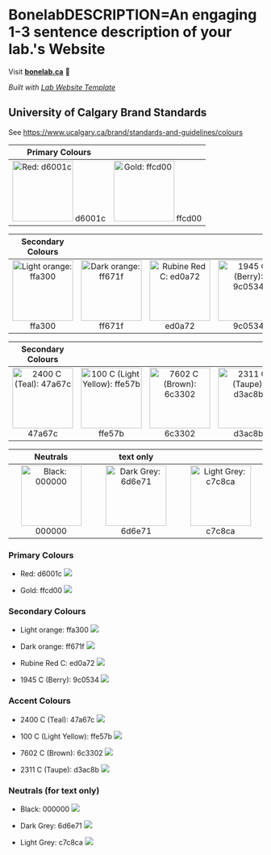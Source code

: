 
# BonelabDESCRIPTION=An engaging 1-3 sentence description of your lab.'s Website

Visit **[bonelab.ca](https://bonelab.ca)** 🚀

_Built with [Lab Website Template](https://greene-lab.gitbook.io/lab-website-template-docs)_

## University of Calgary Brand Standards
See https://www.ucalgary.ca/brand/standards-and-guidelines/colours

|Primary Colours |  |
|:-------------------------:|:-------------------------:|
|<img width="120" alt="Red: d6001c" src="/images/brandstandard/BrandStandardRed.png">  d6001c|<img width="120" alt="Gold: ffcd00" src="/images/brandstandard/BrandStandardGold.png">  ffcd00|

|Secondary Colours |  | | |
|:-------------------------:|:-------------------------:|:-------------------------:|:-------------------------:|
|<img width="120" alt="Light orange: ffa300" src="/images/brandstandard/BrandStandardLightOrange.png">  ffa300|<img width="120" alt="Dark orange: ff671f" src="/images/brandstandard/BrandStandardDarkOrange.png">  ff671f|<img width="120" alt="Rubine Red C: ed0a72" src="/images/brandstandard/BrandStandardRubine.png">  ed0a72|<img width="120" alt="1945 C (Berry): 9c0534" src="/images/brandstandard/BrandStandardBerry.png">  9c0534|

|Secondary Colours |  | | |
|:-------------------------:|:-------------------------:|:-------------------------:|:-------------------------:|
|<img width="120" alt="2400 C (Teal): 47a67c" src="/images/brandstandard/BrandStandardTeal.png">  47a67c|<img width="120" alt="100 C (Light Yellow): ffe57b" src="/images/brandstandard/BrandStandardLightYellow.png">  ffe57b| <img width="120" alt="7602 C (Brown): 6c3302" src="/images/brandstandard/BrandStandardBrown.png">  6c3302|<img width="120" alt="2311 C (Taupe): d3ac8b" src="/images/brandstandard/BrandStandardTaupe.png">  d3ac8b|

|Neutrals | text only  | | 
|:-------------------------:|:-------------------------:|:-------------------------:|
|<img width="120" alt="Black: 000000" src="/images/brandstandard/BrandStandardBlack.png">  000000|<img width="120" alt="Dark Grey: 6d6e71" src="/images/brandstandard/BrandStandardDarkGrey.png">  6d6e71| <img width="120" alt="Light Grey: c7c8ca" src="/images/brandstandard/BrandStandardLightGreg.png">  c7c8ca|

### Primary Colours

- Red: d6001c ![](/images/brandstandard/BrandStandardRed.png)

- Gold: ffcd00 ![](/images/brandstandard/BrandStandardGold.png)


### Secondary Colours

- Light orange: ffa300 ![](/images/brandstandard/BrandStandardLightOrange.png)

- Dark orange: ff671f ![](/images/brandstandard/BrandStandardDarkOrange.png)

- Rubine Red C: ed0a72 ![](/images/brandstandard/BrandStandardRubine.png)

- 1945 C (Berry): 9c0534 ![](/images/brandstandard/BrandStandardBerry.png)


### Accent Colours

- 2400 C (Teal): 47a67c ![](/images/brandstandard/BrandStandardTeal.png)

- 100 C (Light Yellow): ffe57b ![](/images/brandstandard/BrandStandardLightYellow.png)

- 7602 C (Brown): 6c3302 ![](/images/brandstandard/BrandStandardBrown.png)

- 2311 C (Taupe): d3ac8b ![](/images/brandstandard/BrandStandardTaupe.png)


### Neutrals (for text only)

- Black: 000000 ![](/images/brandstandard/BrandStandardBlack.png)

- Dark Grey: 6d6e71 ![](/images/brandstandard/BrandStandardDarkGrey.png)

- Light Grey: c7c8ca ![](/images/brandstandard/BrandStandardLightGreg.png)
